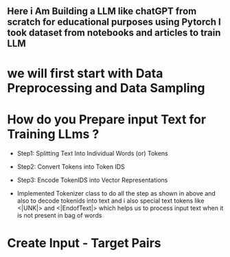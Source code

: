 ## Here i Am Building a LLM like chatGPT from scratch for educational purposes using Pytorch I took dataset from notebooks and articles to train LLM

# we will first start with Data Preprocessing and Data Sampling 
 
 # How do you Prepare input Text for Training LLms ?
 * Step1: Splitting Text Into Individual Words (or) Tokens
 * Step2: Convert Tokens into Token IDS
 * Step3: Encode TokenIDS into Vector Representations

 * Implemented Tokenizer class to do all the step as shown in above and also to decode tokenids into text and i also special text tokens like <|UNK|> and <|EndofText|> which helps us to process input text when it is not present in bag of words

 # Create Input - Target Pairs

